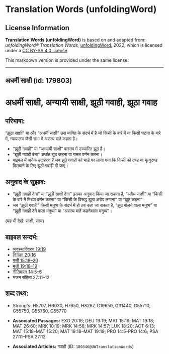 # Translation Words (unfoldingWord)

## License Information

**Translation Words (unfoldingWord)** is based on and adapted from: _unfoldingWord® Translation Words_, [unfoldingWord](https://unfoldingword.org/utw), 2022, which is licensed under a [CC BY-SA 4.0 license](https://creativecommons.org/licenses/by-sa/4.0/legalcode.en).

This markdown version is provided under the same license.



--------------------------------

## अधर्मी साक्षी (id: 179803)

अधर्मी साक्षी, अन्यायी साक्षी, झूठी गवाही, झूठा गवाह
====================================================

परिभाषा:
--------

“झूठा साक्षी” या और “अधर्मी साक्षी” उस व्यक्ति के संदर्भ में है जो किसी के बारे में या किसी घटना के बारे में, न्यायालय जैसी सभा में असत्य बातें कहता है।

* “झूठी गवाही” या “अन्यायी साक्षी” वास्तव में उच्चारित झूठ है।
* “झूठी गवाही देना” अर्थात झूठ कहना या गलत वर्णन करना।
* बाइबल में अनेक उदाहरण हैं जब झूठे गवाहों को भाड़े पर लाया गया कि किसी को दण्ड या मृत्युदण्ड दिलवाने के लिए झूठी गवाही दी जाए।

अनुवाद के सुझाव:
----------------

* “झूठी गवाही देना” या “झूठी साक्षी देना” इसका अनुवाद किया जा सकता है, “अवैध साक्षी” या “किसी के बारे में मिथ्या वर्णन करना” या “किसी के विरूद्ध झूठा अरोप लगाना” या “झूठ कहना”
* जब “झूठी गवाही” किसी मनुष्य के संदर्भ में हो तब कहा जा सकता है, “झूठ बोलने वाला मनुष्य” या “झूठी गवाही देने वाला मनुष्य” या “असत्य बातें कहनेवाला मनुष्य”।

(यह भी देखें: साक्षी, सत्य)

बाइबल सन्दर्भ:
--------------

* [व्यवस्थाविवरण 19:19](https://ref.ly/Deut19:19)
* [निर्गमन 20:16](https://ref.ly/Exod20:16)
* [मत्ती 15:18–20](https://ref.ly/Matt15:18-Matt15:20)
* [मत्ती 19:18–19](https://ref.ly/Matt19:18-Matt19:19)
* [नीतिवचन 14:5–6](https://ref.ly/Prov14:5-Prov14:6)
* भजन संहिता 27:11–12

शब्द तथ्य:
----------

* Strong's: H5707, H6030, H7650, H8267, G19650, G31440, G55710, G55750, G55760, G55770

* **Associated Passages:** EXO 20:16; DEU 19:19; MAT 15:19; MAT 19:18; MAT 26:60; MRK 10:19; MRK 14:56; MRK 14:57; LUK 18:20; ACT 6:13; MAT 15:18–MAT 15:20; MAT 19:18–MAT 19:19; PRO 14:5–PRO 14:6; PSA 27:11–PSA 27:12
* **Associated Articles:** गवाही (ID: `180346@UWTranslationWords`)

